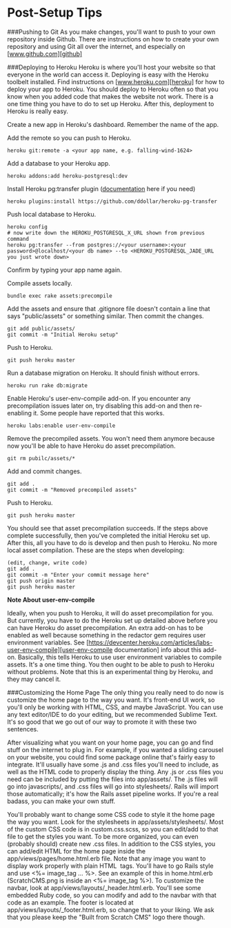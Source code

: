 Post-Setup Tips
===============

###Pushing to Git
As you make changes, you'll want to push to your own repository inside Github. There are instructions on how to create your own repository and using Git all over the internet, and especially on [www.github.com][github]

###Deploying to Heroku
Heroku is where you'll host your website so that everyone in the world can access it. Deploying is easy with the Heroku toolbelt installed. Find instructions on [www.heroku.com][heroku] for how to deploy your app to Heroku. You should deploy to Heroku often so that you know when you added code that makes the website not work. There is a one time thing you have to do to set up Heroku. After this, deployment to Heroku is really easy.

Create a new app in Heroku's dashboard. Remember the name of the app.

Add the remote so you can push to Heroku.

	heroku git:remote -a <your app name, e.g. falling-wind-1624>

Add a database to your Heroku app.

	heroku addons:add heroku-postgresql:dev

Install Heroku pg:transfer plugin ([documentation][pgtransfer] here if you need)

	heroku plugins:install https://github.com/ddollar/heroku-pg-transfer

Push local database to Heroku.

	heroku config
	# now write down the HEROKU_POSTGRESQL_X_URL shown from previous command
	heroku pg:transfer --from postgres://<your username>:<your password>@localhost/<your db name> --to <HEROKU_POSTGRESQL_JADE_URL you just wrote down> 

Confirm by typing your app name again.

Compile assets locally.

	bundle exec rake assets:precompile

Add the assets and ensure that .gitignore file doesn't contain a line that says "public/assets" or something similar. Then commit the changes.

	git add public/assets/
	git commit -m "Initial Heroku setup"

Push to Heroku.

	git push heroku master

Run a database migration on Heroku. It should finish without errors.

	heroku run rake db:migrate

Enable Heroku's user-env-compile add-on. If you encounter any precompilation issues later on, try disabling this add-on and then re-enabling it. Some people have reported that this works.

	heroku labs:enable user-env-compile

Remove the precompiled assets. You won't need them anymore because now you'll be able to have Heroku do asset precompilation.

	git rm pubilc/assets/*

Add and commit changes.

	git add .
	git commit -m "Removed precompiled assets"

Push to Heroku.

	git push heroku master

You should see that asset precompilation succeeds. If the steps above complete successfully, then you've completed the initial Heroku set up. After this, all you have to do is develop and then push to Heroku. No more local asset compilation. These are the steps when developing:

	(edit, change, write code)
	git add .
	git commit -m "Enter your commit message here"
	git push origin master
	git push heroku master

**Note About user-env-compile**

Ideally, when you push to Heroku, it will do asset precompilation for you. But currently, you have to do the Heroku set up detailed above before you can have Heroku do asset precompilation. An extra add-on has to be enabled as well because something in the redactor gem requires user environment variables. See [https://devcenter.heroku.com/articles/labs-user-env-compile][user-env-compile documentation] info about this add-on. Basically, this tells Heroku to use user environment variables to compile assets. It's a one time thing. You then ought to be able to push to Heroku without problems. Note that this is an experimental thing by Heroku, and they may cancel it.

###Customizing the Home Page
The only thing you really need to do now is customize the home page to the way you want. It's front-end UI work, so you'll only be working with HTML, CSS, and maybe JavaScript. You can use any text editor/IDE to do your editing, but we recommended Sublime Text. It's so good that we go out of our way to promote it with these two sentences.

After visualizing what you want on your home page, you can go and find stuff on the internet to plug in. For example, if you wanted a sliding carousel on your website, you could find some package online that's fairly easy to integrate. It'll usually have some .js and .css files you'll need to include, as well as the HTML code to properly display the thing. Any .js or .css files you need can be included by putting the files into app/assets/. The .js files will go into javascripts/, and .css files will go into stylesheets/. Rails will import those automatically; it's how the Rails asset pipeline works. If you're a real badass, you can make your own stuff.

You'll probably want to change some CSS code to style it the home page the way you want. Look for the stylesheets in app/assets/stylesheets/. Most of the custom CSS code is in custom.css.scss, so you can edit/add to that file to get the styles you want. To be more organized, you can even (probably should) create new .css files. In addition to the CSS styles, you can add/edit HTML for the home page inside the app/views/pages/home.html.erb file. Note that any image you want to display work properly with plain HTML <img> tags. You'll have to go Rails style and use <%= image_tag ... %>. See an example of this in home.html.erb (ScratchCMS.png is inside an <%= image_tag %>). To customize the navbar, look at app/views/layouts/_header.html.erb. You'll see some embedded Ruby code, so you can modify and add to the navbar with that code as an example. The footer is located at app/views/layouts/_footer.html.erb, so change that to your liking. We ask that you please keep the "Built from Scratch CMS" logo there though.

[github]: http://www.github.com
[heroku]: http://www.heroku.com
[user-env-compile documentation]: https://devcenter.heroku.com/articles/labs-user-env-compile
[pgtransfer]: http://www.higherorderheroku.com/articles/pgtransfer-is-the-new-taps/